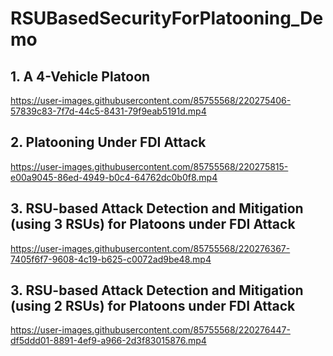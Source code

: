 # RSUBasedSecurityForPlatooning_Demo

## 1. A 4-Vehicle Platoon
https://user-images.githubusercontent.com/85755568/220275406-57839c83-7f7d-44c5-8431-79f9eab5191d.mp4

## 2. Platooning Under FDI Attack
https://user-images.githubusercontent.com/85755568/220275815-e00a9045-86ed-4949-b0c4-64762dc0b0f8.mp4

## 3. RSU-based Attack Detection and Mitigation (using 3 RSUs) for Platoons under FDI Attack
https://user-images.githubusercontent.com/85755568/220276367-7405f6f7-9608-4c19-b625-c0072ad9be48.mp4

## 3. RSU-based Attack Detection and Mitigation (using 2 RSUs) for Platoons under FDI Attack
https://user-images.githubusercontent.com/85755568/220276447-df5ddd01-8891-4ef9-a966-2d3f83015876.mp4

